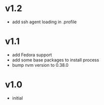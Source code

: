 # v1.2

- add ssh agent loading in .profile

# v1.1

- add Fedora support
- add some base packages to install process
- bump nvm version to 0.38.0

# v1.0

- initial
